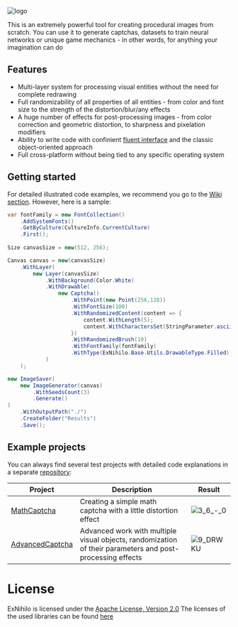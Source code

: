 ![logo](https://user-images.githubusercontent.com/11760002/184577160-674d9764-0022-4194-b4e9-d07b9103dcf5.png)

This is an extremely powerful tool for creating procedural images from scratch. You can use it to generate captchas, datasets to train neural networks or unique game mechanics - in other words, for anything your imagination can do

## Features  

- Multi-layer system for processing visual entities without the need for complete redrawing
- Full randomizability of all properties of all entities - from color and font size to the strength of the distortion/blur/any effects
- A huge number of effects for post-processing images - from color correction and geometric distortion, to sharpness and pixelation modifiers
- Ability to write code with confinient [fluent interface](https://en.wikipedia.org/wiki/Fluent_interface) and the classic object-oriented approach
- Full cross-platform without being tied to any specific operating system

## Getting started

For detailed illustrated code examples, we recommend you go to the [Wiki section](https://github.com/Computr1x/ExNihilo/wiki). However, here is a sample:

```csharp
var fontFamily = new FontCollection()
    .AddSystemFonts()
    .GetByCulture(CultureInfo.CurrentCulture)
    .First();
    
Size canvasSize = new(512, 256);

Canvas canvas = new(canvasSize)
    .WithLayer(
        new Layer(canvasSize)
            .WithBackground(Color.White)
            .WithDrawable(
                new Captcha()
                    .WithPoint(new Point(256,128))
                    .WithFontSize(100)
                    .WithRandomizedContent(content => {
                        content.WithLength(5);
                        content.WithCharactersSet(StringParameter.asciiUpperCase);
                    })
                    .WithRandomizedBrush(10)
                    .WithFontFamily(fontFamily)
                    .WithType(ExNihilo.Base.Utils.DrawableType.Filled)
            )
    );

new ImageSaver(
    new ImageGenerator(canvas)
        .WithSeedsCount(3)
        .Generate()
)
    .WithOutputPath("./")
    .CreateFolder("Results")
    .Save();
```

## Example projects

You can always find several test projects with detailed code explanations in a separate [repository](https://github.com/Computr1x/ExNihilo-Samples):

| Project | Description | Result |
|--------------------|-------------|-------------------------------------------------------------------------------------------------------------------------|
| [MathCaptcha](https://github.com/Computr1x/ExNihilo-Samples/tree/master/MathCaptcha)        | Creating a simple math captcha with a little distortion effect           |   ![3_6_-_0](https://user-images.githubusercontent.com/44768267/184555560-e031a7ed-a677-4dfb-9e5a-2106cea80a04.png)     |
| [AdvancedCaptcha](https://github.com/Computr1x/ExNihilo-Samples/tree/master/AdvancedCaptcha) | Advanced work with multiple visual objects, randomization of their parameters and post-processing effects |   ![9_DRWKU](https://user-images.githubusercontent.com/44768267/184555570-1d092b6c-73dc-4208-8186-7c211a6b9932.png)     |



# License

ExNihilo is licensed under the [Apache License, Version 2.0](https://www.apache.org/licenses/LICENSE-2.0 "Apache License, Version 2.0")
The licenses of the used libraries can be found [here](https://github.com/Computr1x/ExNihilo/blob/master/THIRD-PARTY-NOTICES.TXT)
